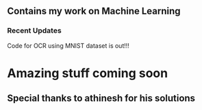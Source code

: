 ## Contains my work on Machine Learning 

### Recent Updates

Code for OCR using MNIST dataset is out!!!

# Amazing stuff coming soon

## Special thanks to athinesh for his solutions 
